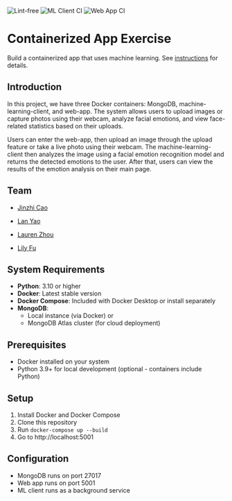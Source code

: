 ![Lint-free](https://github.com/nyu-software-engineering/containerized-app-exercise/actions/workflows/lint.yml/badge.svg)
![ML Client CI](https://github.com/software-students-spring2025/4-containers-fishball/actions/workflows/ml-client.yml/badge.svg)
![Web App CI](https://github.com/software-students-spring2025/4-containers-fishball/actions/workflows/web-app.yml/badge.svg)

# Containerized App Exercise

Build a containerized app that uses machine learning. See [instructions](./instructions.md) for details.

## Introduction

In this project, we have three Docker containers: MongoDB, machine-learning-client, and web-app. The system allows users to upload images or capture photos using their webcam, analyze facial emotions, and view face-related statistics based on their uploads.

Users can enter the web-app, then upload an image through the upload feature or take a live photo using their webcam. The machine-learning-client then analyzes the image using a facial emotion recognition model and returns the detected emotions to the user. After that, users can view the results of the emotion analysis on their main page.

## Team

- [Jinzhi Cao](https://github.com/eth3r3aI)

- [Lan Yao](https://github.com/ziiiimu)

- [Lauren Zhou](https://github.com/laurenlz)

- [Lily Fu](https://github.com/fulily0325)

## System Requirements

- **Python**: 3.10 or higher
- **Docker**: Latest stable version
- **Docker Compose**: Included with Docker Desktop or install separately
- **MongoDB**: 
  - Local instance (via Docker) or 
  - MongoDB Atlas cluster (for cloud deployment)

## Prerequisites

- Docker installed on your system
- Python 3.9+ for local development (optional - containers include Python)

## Setup

1. Install Docker and Docker Compose
2. Clone this repository
3. Run `docker-compose up --build`
4. Go to http://localhost:5001

## Configuration

- MongoDB runs on port 27017
- Web app runs on port 5001
- ML client runs as a background service

